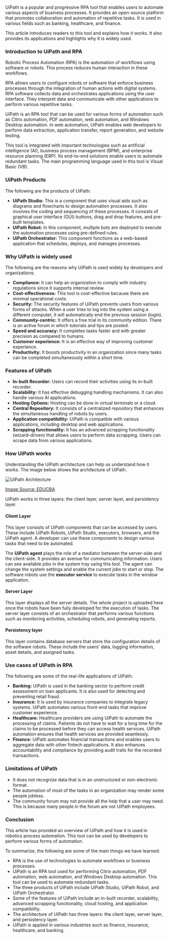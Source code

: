 UiPath is a popular and progressive RPA tool that enables users to automate various aspects of business processes. It provides an open-source platform that promotes collaboration and automation of repetitive tasks. It is used in various fields such as banking, healthcare, and finance.

This article introduces readers to this tool and explains how it works. It also provides its applications and highlights why it is widely used.

### Introduction to UiPath and RPA
Robotic Process Automation (RPA) is the automation of workflows using software or robots. This process reduces human interaction in these workflows. 

RPA allows users to configure robots or software that enforce business processes through the integration of human actions with digital systems. RPA software collects data and orchestrates applications using the user interface. They interpret data and communicate with other applications to perform various repetitive tasks. 

UiPath is an RPA tool that can be used for various forms of automation such as Citrix automation, PDF automation, web automation, and Windows Desktop automation. In web automation, UiPath enables web developers to perform data extraction, application transfer, report generation, and website testing. 

This tool is integrated with important technologies such as artificial intelligence (AI), business process management (BPM), and enterprise resource planning (ERP). Its end-to-end solutions enable users to automate redundant tasks. The main programming language used in this tool is Visual Basic (VB).

### UiPath Products
The following are the products of UiPath:
- **UiPath Studio:** This is a component that uses visual aids such as diagrams and flowcharts to design automation processes. It also involves the coding and sequencing of these processes. It consists of graphical user interface (GUI) buttons, drag and drop features, and pre-built templates.  
- **UiPath Robot:** In this component, multiple bots are deployed to execute the automation processes using pre-defined rules. 
- **UiPath Orchestrator:** This component functions as a web-based application that schedules, deploys, and manages processes. 
  
### Why UiPath is widely used 
The following are the reasons why UiPath is used widely by developers and organizations:
- **Compliance:** It can help an organization to comply with industry regulations since it supports internal review.
- **Cost-effectiveness:** This tool is cost-effective because there are minimal operational costs. 
- **Security:** The security features of UiPath prevents users from various forms of attacks. When a user tries to log into the system using a different computer, it will automatically end the previous session (login).  
- **Community-centric:** It offers a free trial in its community edition. There is an active forum in which tutorials and tips are posted. 
- **Speed and accuracy:** It completes tasks faster and with greater precision as compared to humans.
- **Customer experience:** It is an effective way of improving customer experience.
- **Productivity:** It boosts productivity in an organization since many tasks can be completed simultaneously within a short time.
  
### Features of UiPath
- **In-built Recorder:** Users can record their activities using its in-built recorder.
- **Scalability:** It has effective debugging handling mechanisms. It can also handle various AI applications.
- **Hosting Options:** Hosting can be done in virtual terminals or a cloud. 
- **Central Repository:** It consists of a centralized repository that enhances the simultaneous handling of robots by users. 
- **Application compatibility:** UiPath is compatible with various applications, including desktop and web applications. 
- **Scrapping functionality:** It has an advanced scrapping functionality (wizard-driven) that allows users to perform data scrapping. Users can scrape data from various applications. 
  
### How UiPath works
Understanding the UiPath architecture can help us understand how it works. The image below shows the architecture of UiPath. 

![UiPath Architecture](/engineering-education/introduction-to-uipath-in-rpa/uipath-architecture.jpg)

[Image Source: EDUCBA](https://www.educba.com/academy/wp-content/uploads/2020/09/UiPath-Architecture-img.jpg)

UiPath works in three layers: the client layer, server layer, and persistency layer.

#### Client Layer
This layer consists of UiPath components that can be accessed by users. These include UiPath Robots, UiPath Studio, executors, browsers, and the UiPath agent. A developer can use these components to design various tasks that need to be automated. 

The **UiPath agent** plays the role of a mediator between the server-side and the client-side. It provides an avenue for communicating information. Users can see available jobs in the system tray using this tool. The agent can change the system settings and enable the current jobs to start or stop. The software robots use the **executor service** to execute tasks in the window application. 

#### Server Layer
This layer displays all the server details. The whole project is uploaded here once the robots have been fully developed for the execution of tasks. The server layer consists of an orchestrator that performs various functions such as monitoring activities, scheduling robots, and generating reports. 

#### Persistency layer
This layer contains database servers that store the configuration details of the software robots. These include the users’ data, logging information, asset details, and assigned tasks. 

### Use cases of UiPath in RPA
The following are some of the real-life applications of UiPath:
- **Banking:** UiPath is used in the banking sector to perform credit assessment on loan applicants. It is also used for detecting and preventing retail fraud. 
- **Insurance:** It is used by insurance companies to integrate legacy systems. UiPath automates various front-end tasks that improve customer experience. 
- **Healthcare:** Healthcare providers are using UiPath to automate the processing of claims. Patients do not have to wait for a long time for the claims to be processed before they can access health services. UiPath automation ensures that health services are provided seamlessly.
- **Finance:** UiPath automates financial transactions and enables users to aggregate data with other fintech applications. It also enhances accountability and compliance by providing audit trails for the recorded transactions. 
  
### Limitations of UiPath
- It does not recognize data that is in an unstructured or non-electronic format.
- The automation of most of the tasks in an organization may render some people jobless.
- The community forum may not provide all the help that a user may need. This is because many people in the forum are not UiPath employees. 
  
### Conclusion
This article has provided an overview of UiPath and how it is used in robotics process automation. This tool can be used by developers to perform various forms of automation. 

To summarize, the following are some of the main things we have learned:

- RPA is the use of technologies to automate workflows or business processes.
- UiPath is an RPA tool used for performing Citrix automation, PDF automation, web automation, and Windows Desktop automation. This tool can be used to automate redundant tasks.
- The three products of UiPath include UiPath Studio, UiPath Robot, and UiPath Orchestrator.
- Some of the features of UiPath include an in-built recorder, scalability, advanced scrapping functionality, cloud hosting, and application compatibility.
- The architecture of UiPath has three layers: the client layer, server layer, and persistency layer.
- UiPath is applied in various industries such as finance, insurance, healthcare, and banking. 
